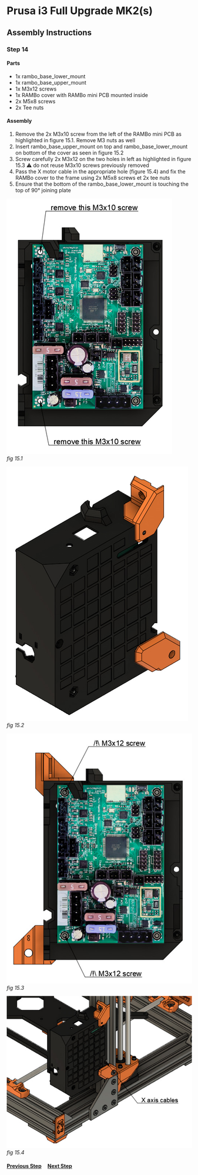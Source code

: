 # Prusa i3 Full Upgrade MK2(s)

## Assembly Instructions

### Step 14

#### Parts  

* 1x rambo_base_lower_mount
* 1x rambo_base_upper_mount
* 1x M3x12 screws
* 1x RAMBo cover with RAMBo mini PCB mounted inside
* 2x M5x8 screws
* 2x Tee nuts


#### Assembly

1. Remove the 2x M3x10 screw from the left of the RAMBo mini PCB as highlighted in figure 15.1. Remove M3 nuts as well
1. Insert rambo_base_upper_mount on top and rambo_base_lower_mount on bottom of the cover as seen in figure 15.2
1. Screw carefully 2x M3x12 on the two holes in left as highlighted in figure 15.3
   :warning: do not reuse M3x10 screws previously removed
1. Pass the X motor cable in the appropriate hole (figure 15.4) and fix the RAMBo cover to the frame using 2x M5x8 screws et 2x tee nuts
1. Ensure that the bottom of the rambo_base_lower_mount is touching the top of 90° joining plate


![](img/fig15.1.jpg)\
*fig 15.1*

![](img/fig15.2.jpg)\
*fig 15.2*

![](img/fig15.3.jpg)\
*fig 15.3*

![](img/fig15.4.jpg)\
*fig 15.4*

#### [Previous Step](step14.md) &nbsp;&nbsp;&nbsp; [Next Step](step16.md)
